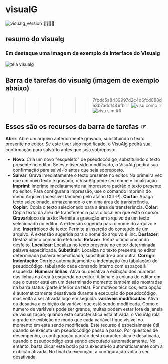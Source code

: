 # visualG
![visualg_version](https://img.shields.io/badge/visualg-3.0-brightgreen.svg) 🙌🦕🤠🦖

## resumo do visualg

### **Em destaque uma imagem de exemplo da interface do Visualg** 
![tela visualg](https://user-images.githubusercontent.com/52284136/60517191-9e475780-9cb5-11e9-8838-4104d3840d11.png)
##  Barra de tarefas do visualg (imagem de exemplo abaixo)
>>>>>>> 7fbdc5a8439997d2c4d6fcd088de3b7addf446fb
 ☞ ![visu como](https://user-images.githubusercontent.com/52284136/60517222-ac957380-9cb5-11e9-90d9-5bb5d7434159.png)
 ☞ ![visu sim](https://user-images.githubusercontent.com/52284136/60517240-b0c19100-9cb5-11e9-9eeb-babb33d8694f.png).##
   
## Esses são os recursos da barra de tarefas ☞

**Abrir**: Abre um arquivo anteriormente gravado, substituindo o texto presente no editor. Se este tiver sido
modificado, o VisuAlg pedirá sua confirmação para salvá-lo antes que seja sobreposto.
- **Novo**: Cria um novo "esqueleto" de pseudocódigo, substituindo o texto presente no editor. Se este tiver sido
modificado, o VisuAlg pedirá sua confirmação para salvá-lo antes que seja sobreposto.
- **Salvar**: Grava imediatamente o texto presente no editor. Na primeira vez que um novo texto é gravado, o
VisuAlg pede seu nome e localização.
**Imprimi**: Imprime imediatamente na impressora padrão o texto presente no editor. Para configurar a impressão, use o comando Imprimir do menu Arquivo (acessível também pelo atalho Ctrl-P).
**Cortar**: Apaga texto selecionado, armazenando-o em uma área de transferência.
**Copiar**: Copia o texto selecionado para a área de transferência.
**Colar**: Copia texto da área de transferência para o local em que está o cursor.
**Gravar**bloco de texto: Permite a gravação em arquivo de um texto selecionado no editor. A extensão sugerida para o nome do arquivo é .inc.
**Inserir**bloco de texto: Permite a inserção do conteúdo de um arquivo. A extensão sugerida para o nome do arquivo é .inc.
**Desfazer**: Desfaz último comando efetuado.
**Refazer**: Refaz último comando desfeito.
**Localizar**: Localiza no texto presente no editor determinada palavra especificada.
**Substituir**: Localiza no texto presente no editor determinada palavra especificada, substituindo-a por outra.
**Corrigir Indentação**: Corrige automaticamente a indentação (ou tabulação) do pseudocódigo, tabulando cada comando interno com espaços à esquerda.
**Numerar linhas**: Ativa ou desativa a exibição dos números das linhas na área à esquerda do editor. A linha e a coluna do editor em que o cursor está em um determinado momento também são mostradas na barra   status (parte inferior da tela). Por motivos técnicos, esta opção é automaticamente desativada durante a execução do pseudocódigo, mas volta a ser ativada logo em seguida.
**variáveis modificadas**: Ativa ou desativa a exibição da variável que está sendo modificada. Como o número de variáveis pode ser grande, muitas podem estar fora da janela de visualização; quando esta característica está ativada, o VisuAlg rola a grade de exibição de modo que cada variável fique visível no momento em está sendo modificada. Este recurso é especialmente útil quando se executa um pseudocódigo passo a passo. Por questões de desempenho, a configuração padrão desta característica é desativada, quando o pseudocódigo está sendo executado automaticamente. No entanto, basta clicar este botão para executá-lo automaticamente com a exibição ativada. No final da execução, a configuração volta a ser desativada.





